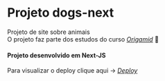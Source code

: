 # Projeto dogs-next
Projeto de site sobre animais  </br>
O projeto faz parte dos estudos do curso  _[Origamid](https://www.origamid.com/)_ :wolf: </br>

#### Projeto desenvolvido em Next-JS </br>
Para visualizar o deploy clique aqui -> _[Deploy](dosg-next-tamires.vercel.app)_
